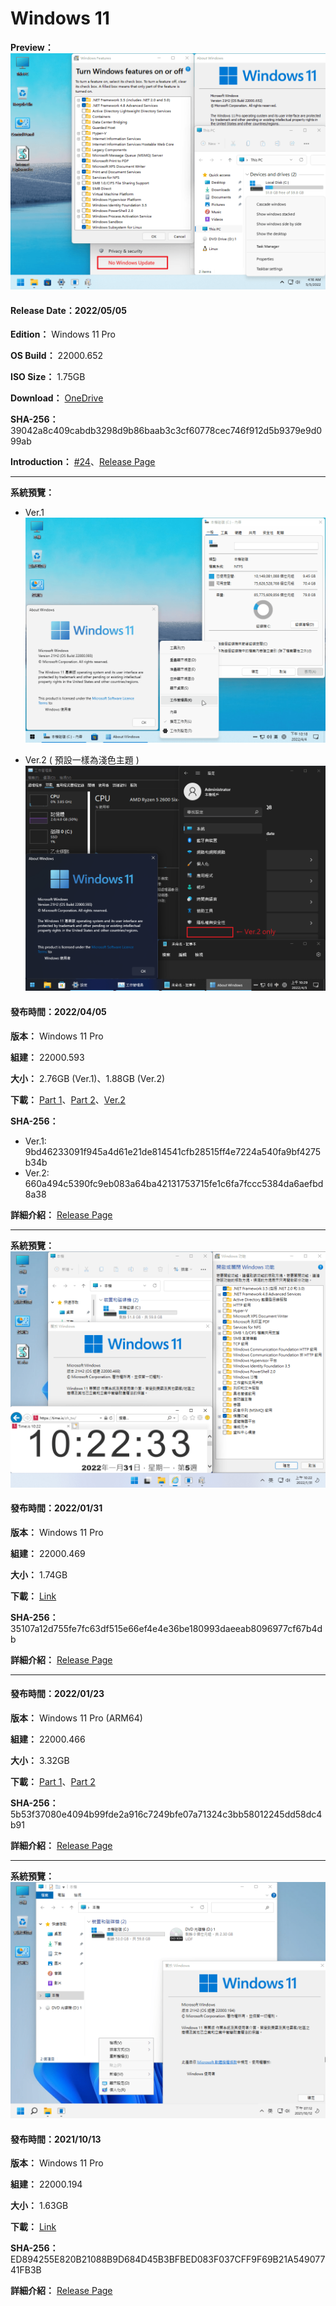 # Windows 11

**Preview：**
![preview](/preview/22000.652_220505_1.png)

#### Release Date：2022/05/05

**Edition：** Windows 11 Pro

**OS Build：** 22000.652

**ISO Size：** 1.75GB

**Download：** [OneDrive](https://gmnfuedutw-my.sharepoint.com/:u:/g/personal/40543229_gm_nfu_edu_tw/ESq52yGL0T5CsXlBvACG618BopImkbiT6Qf0qa34shrC0g)

**SHA-256：** 39042a8c409cabdb3298d9b86baab3c3cf60778cec746f912d5b9379e9d099ab

**Introduction：** [#24](https://github.com/WhatTheBlock/WindowsSimplify/issues/24)、[Release Page](https://github.com/WhatTheBlock/WindowsSimplify/releases/tag/w11.220505)

----

**系統預覽：**
- Ver.1
![1.png](/preview/22000.593_220404_2.png)

- Ver.2 ( 預設一樣為淺色主題 )
![1.png](/preview/22000.593_220404_6.png)

#### 發布時間：2022/04/05

**版本：** Windows 11 Pro

**組建：** 22000.593

**大小：** 2.76GB (Ver.1)、1.88GB (Ver.2)

**下載：** [Part 1](https://github.com/WhatTheBlock/WindowsSimplify/releases/download/w11.220404/22000.593_220404.part1.rar)、[Part 2](https://github.com/WhatTheBlock/WindowsSimplify/releases/download/w11.220404/22000.593_220404.part2.rar)、[Ver.2](https://github.com/WhatTheBlock/WindowsSimplify/releases/download/w11.220404/22000.593_220404-2.iso)

**SHA-256：**
- Ver.1: 9bd46233091f945a4d61e21de814541cfb28515ff4e7224a540fa9bf4275b34b
- Ver.2: 660a494c5390fc9eb083a64ba42131753715fe1c6fa7fccc5384da6aefbd8a38

**詳細介紹：** [Release Page](https://github.com/WhatTheBlock/WindowsSimplify/releases/tag/w11.220404)

----

**系統預覽：**
![1.png](/preview/22000.469_220131.png)

#### 發布時間：2022/01/31

**版本：** Windows 11 Pro

**組建：** 22000.469

**大小：** 1.74GB

**下載：** [Link](https://github.com/WhatTheBlock/WindowsSimplify/releases/download/w11.220131/22000.469_220131.iso)

**SHA-256：** 35107a12d755fe7fc63df515e66ef4e4e36be180993daeeab8096977cf67b4db

**詳細介紹：** [Release Page](https://github.com/WhatTheBlock/WindowsSimplify/releases/tag/w11.220131)

----

#### 發布時間：2022/01/23

**版本：** Windows 11 Pro (ARM64)

**組建：** 22000.466

**大小：** 3.32GB

**下載：** [Part 1](https://github.com/WhatTheBlock/WindowsSimplify/releases/download/w11.220123/22000.466_arm_220123.part1.rar)、[Part 2](https://github.com/WhatTheBlock/WindowsSimplify/releases/download/w11.220123/22000.466_arm_220123.part2.rar)

**SHA-256：** 5b53f37080e4094b99fde2a916c7249bfe07a71324c3bb58012245dd58dc4b91

**詳細介紹：** [Release Page](https://github.com/WhatTheBlock/WindowsSimplify/releases/tag/w11.220123)

----

**系統預覽：**
![1.png](/preview/Win11_22000.194_211012.png)

#### 發布時間：2021/10/13

**版本：** Windows 11 Pro

**組建：** 22000.194

**大小：** 1.63GB

**下載：** [Link](https://github.com/WhatTheBlock/WindowsSimplify/releases/download/w11.211013/Win11_22000.194_211012.iso)

**SHA-256：** ED894255E820B21088B9D684D45B3BFBED083F037CFF9F69B21A54907741FB3B

**詳細介紹：** [Release Page](https://github.com/WhatTheBlock/WindowsSimplify/releases/tag/w11.211013)
